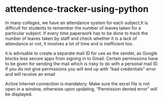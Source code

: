 # attendence-tracker-using-python
In many colleges, we have an attendance system for each subject,It is difficult for students to remember the number of leaves taken for a particular subject. If every time paperwork has to be done to track the number of leaves taken by staff and check whether it is a lack of attendance or not, it involves a lot of time and is inefficient too. 


it is advisable to create a separate mail ID for use as the sender, as Google blocks less secure apps from signing in to Gmail. Certain permissions have to be given for sending the mail which is risky to do with a personal mail ID. If you do not give permissions you will end up with “bad credentials” error and will receive an email


Active Internet connection is mandatory.
Make sure the excel file is not open in a window, otherwise upon updating, “Permission denied error” will be displayed.
